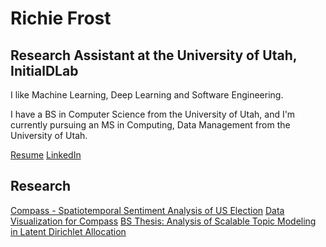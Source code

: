 # Richie Frost
## Research Assistant at the University of Utah, InitialDLab
I like Machine Learning, Deep Learning and Software Engineering.

I have a BS in Computer Science from the University of Utah, and I'm currently pursuing an MS in Computing, Data Management from the University of Utah.

[Resume](https://richiefrost.github.io/resume.pdf)
[LinkedIn](https://www.linkedin.com/in/richardsfrost/)

## Research
[Compass - Spatiotemporal Sentiment Analysis of US Election](http://www.kdd.org/kdd2017/papers/view/compass-spatio-temporal-sentiment-analysis-of-us-election)
[Data Visualization for Compass](http://estorm.org/)
[BS Thesis: Analysis of Scalable Topic Modeling in Latent Dirichlet Allocation](https://richiefrost.github.io/thesis.pdf)

